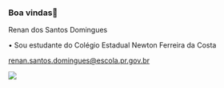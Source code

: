 ### Boa vindas👋

  Renan dos Santos Domingues

   • Sou estudante do Colégio Estadual Newton Ferreira da Costa

  renan.santos.domingues@escola.pr.gov.br

  ![](https://media.tenor.com/Nwosi7M_rpYAAAAM/afham-a-train.gif)
